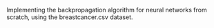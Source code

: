 Implementing the backpropagation algorithm for neural networks from scratch, using the breastcancer.csv dataset.
